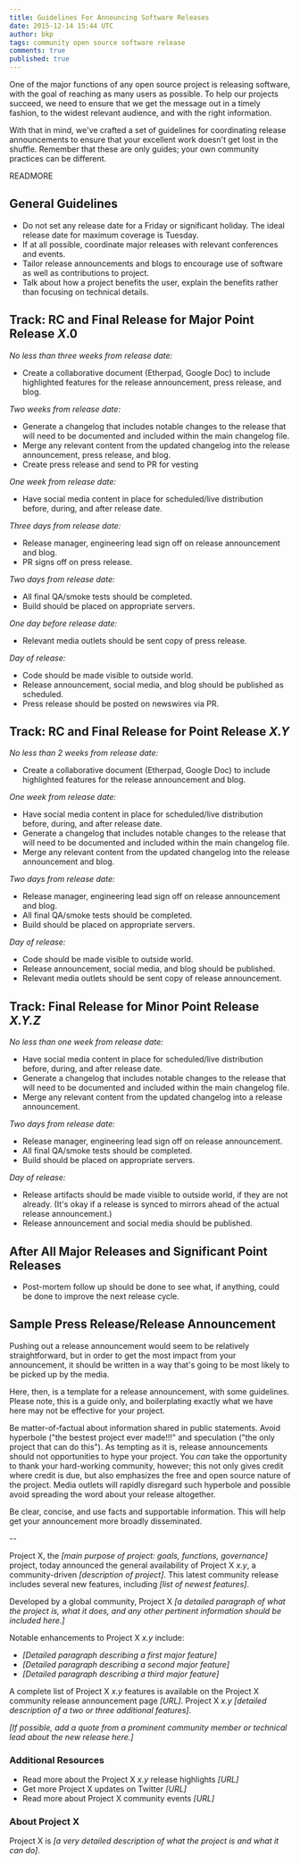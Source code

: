 ```yaml
---
title: Guidelines For Announcing Software Releases
date: 2015-12-14 15:44 UTC
author: bkp
tags: community open source software release
comments: true
published: true
---
```

One of the major functions of any open source project is releasing software, with the goal of reaching as many users as possible. To help our projects succeed, we need to ensure that we get the message out in a timely fashion, to the widest relevant audience, and with the right information.

With that in mind, we've crafted a set of guidelines for coordinating release announcements to ensure that your excellent work doesn't get lost in the shuffle. Remember that these are only guides; your own community practices can be different.

READMORE

## General Guidelines

* Do not set any release date for a Friday or significant holiday. The ideal release date for maximum coverage is Tuesday.
* If at all possible, coordinate major releases with relevant conferences and events.
* Tailor release announcements and blogs to encourage use of software as well as contributions to project.
* Talk about how a project benefits the user, explain the benefits rather than focusing on technical details.

## Track: RC and Final Release for Major Point Release *X*.0

*No less than three weeks from release date:*

  * Create a collaborative document (Etherpad, Google Doc) to include highlighted features for the release announcement, press release, and blog.

*Two weeks from release date:*

  * Generate a changelog that includes notable changes to the release that will need to be documented and included within the main changelog file.
  * Merge any relevant content from the updated changelog into the release announcement, press release, and blog.
  * Create press release and send to PR for vesting

*One week from release date:*

  * Have social media content in place for scheduled/live distribution before, during, and after release date.

*Three days from release date:*

  * Release manager, engineering lead sign off on release announcement and blog.
  * PR signs off on press release.

*Two days from release date:*

  * All final QA/smoke tests should be completed.
  * Build should be placed on appropriate servers.

*One day before release date:*

  * Relevant media outlets should be sent copy of press release.

*Day of release:*

  * Code should be made visible to outside world.
  * Release announcement, social media, and blog should be published as scheduled.
  * Press release should be posted on newswires via PR.

## Track: RC and Final Release for Point Release *X.Y*

*No less than 2 weeks from release date:*

  * Create a collaborative document (Etherpad, Google Doc) to include highlighted features for the release announcement and blog.

*One week from release date:*

  * Have social media content in place for scheduled/live distribution before, during, and after release date.
  * Generate a changelog that includes notable changes to the release that will need to be documented and included within the main changelog file.
  * Merge any relevant content from the updated changelog into the release announcement and blog.

*Two days from release date:*

  * Release manager, engineering lead sign off on release announcement and blog.
  * All final QA/smoke tests should be completed.
  * Build should be placed on appropriate servers.

*Day of release:*

  * Code should be made visible to outside world.
  * Release announcement, social media, and blog should be published.
  * Relevant media outlets should be sent copy of release announcement.

## Track: Final Release for Minor Point Release *X.Y.Z*

*No less than one week from release date:*

  * Have social media content in place for scheduled/live distribution before, during, and after release date.
  * Generate a changelog that includes notable changes to the release that will need to be documented and included within the main changelog file.
  * Merge any relevant content from the updated changelog into a release announcement.

*Two days from release date:*

  * Release manager, engineering lead sign off on release announcement.
  * All final QA/smoke tests should be completed.
  * Build should be placed on appropriate servers.

*Day of release:*

  * Release artifacts should be made visible to outside world, if they are not already. (It's okay if a release is synced to mirrors ahead of the actual release announcement.)
  * Release announcement and social media should be published.

## After All Major Releases and Significant Point Releases

  * Post-mortem follow up should be done to see what, if anything, could be done to improve the next release cycle.

## Sample Press Release/Release Announcement

Pushing out a release announcement would seem to be relatively straightforward, but in order to get the most impact from your announcement, it should be written in a way that's going to be most likely to be picked up by the media.

Here, then, is a template for a release announcement, with some guidelines. Please note, this is a guide only, and boilerplating exactly what we have here may not be effective for your project.

Be matter-of-factual about information shared in public statements. Avoid hyperbole ("the bestest project ever made!!!" and speculation ("the only project that can do this"). As tempting as it is, release announcements should not opportunities to hype your project. You *can* take the opportunity to thank your hard-working community, however; this not only gives credit where credit is due, but also emphasizes the free and open source nature of the project. Media outlets will rapidly disregard such hyperbole and possible avoid spreading the word about your release altogether.

Be clear, concise, and use facts and supportable information. This will help get your announcement more broadly disseminated.

--

Project X, the *[main purpose of project: goals, functions, governance]* project, today announced the general availability of Project X *x.y*, a community-driven *[description of project]*. This latest community release includes several new features, including *[list of newest features]*.

Developed by a global community, Project X *[a detailed paragraph of what the project is, what it does, and any other pertinent information should be included here.]*

Notable enhancements to Project X *x.y* include:

  * *[Detailed paragraph describing a first major feature]*
  * *[Detailed paragraph describing a second major feature]*
  * *[Detailed paragraph describing a third major feature]*

A complete list of Project X *x.y* features is available on the Project X community release announcement page *[URL]*. Project X *x.y [detailed description of a two or three additional features]*.

*[If possible, add a quote from a prominent community member or technical lead about the new release here.]*

### Additional Resources
  * Read more about the Project X *x.y* release highlights *[URL]*
  * Get more Project X updates on Twitter *[URL]*
  * Read more about Project X community events *[URL]*

### About Project X

Project X is *[a very detailed description of what the project is and what it can do]*.
